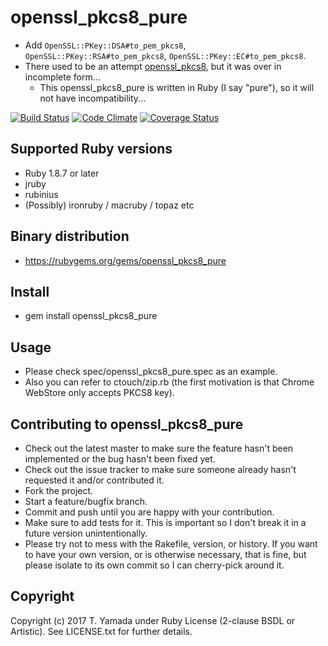 # openssl_pkcs8_pure
- Add `OpenSSL::PKey::DSA#to_pem_pkcs8`, `OpenSSL::PKey::RSA#to_pem_pkcs8`, `OpenSSL::PKey::EC#to_pem_pkcs8`.
- There used to be an attempt [openssl_pkcs8](https://github.com/twg/openssl_pkcs8), but it was over in incomplete form...
  - This openssl_pkcs8_pure is written in Ruby (I say "pure"), so it will not have incompatibility...

[![Build Status](https://travis-ci.org/cielavenir/openssl_pkcs8_pure.png)](https://travis-ci.org/cielavenir/openssl_pkcs8_pure) [![Code Climate](https://codeclimate.com/github/cielavenir/openssl_pkcs8_pure.png)](https://codeclimate.com/github/cielavenir/openssl_pkcs8_pure) [![Coverage Status](https://coveralls.io/repos/cielavenir/openssl_pkcs8_pure/badge.png)](https://coveralls.io/r/cielavenir/openssl_pkcs8_pure)

## Supported Ruby versions
* Ruby 1.8.7 or later
* jruby
* rubinius
* (Possibly) ironruby / macruby / topaz etc

## Binary distribution
* https://rubygems.org/gems/openssl_pkcs8_pure

## Install
* gem install openssl_pkcs8_pure

## Usage
* Please check spec/openssl_pkcs8_pure.spec as an example.
* Also you can refer to ctouch/zip.rb (the first motivation is that Chrome WebStore only accepts PKCS8 key).

## Contributing to openssl_pkcs8_pure
* Check out the latest master to make sure the feature hasn't been implemented or the bug hasn't been fixed yet.
* Check out the issue tracker to make sure someone already hasn't requested it and/or contributed it.
* Fork the project.
* Start a feature/bugfix branch.
* Commit and push until you are happy with your contribution.
* Make sure to add tests for it. This is important so I don't break it in a future version unintentionally.
* Please try not to mess with the Rakefile, version, or history. If you want to have your own version, or is otherwise necessary, that is fine, but please isolate to its own commit so I can cherry-pick around it.

## Copyright
Copyright (c) 2017 T. Yamada under Ruby License (2-clause BSDL or Artistic).
See LICENSE.txt for further details.
